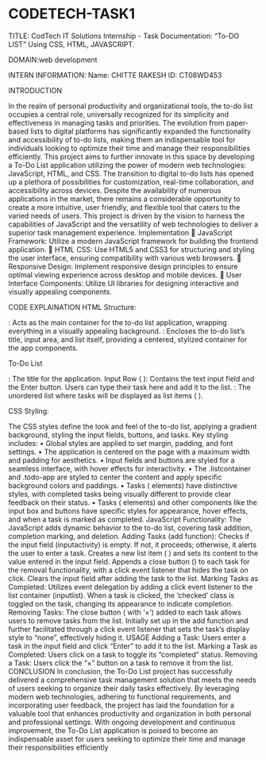 # CODETECH-TASK1
TITLE: CodTech IT Solutions Internship - Task Documentation: “To-DO LIST” Using CSS, HTML, JAVASCRIPT. 

DOMAIN:web development

INTERN INFORMATION: Name: CHITTE RAKESH ID: CT08WD453 

INTRODUCTION 

In the realm of personal productivity and organizational tools, the to-do list occupies a central role, universally recognized for its
simplicity and effectiveness in managing tasks and priorities. The evolution from paper-based lists to digital platforms has
significantly expanded the functionality and accessibility of to-do lists, making them an indispensable tool for individuals looking to
optimize their time and manage their responsibilities efficiently. This project aims to further innovate in this space by developing a
To-Do List application utilizing the power of modern web technologies: JavaScript, HTML, and CSS. The transition to digital to-do
lists has opened up a plethora of possibilities for customization, real-time collaboration, and accessibility across devices. Despite
the availability of numerous applications in the market, there remains a considerable opportunity to create a more intuitive, user
friendly, and flexible tool that caters to the varied needs of users. This project is driven by the vision to harness the capabilities of
JavaScript and the versatility of web technologies to deliver a superior task management experience. 
Implementation  JavaScript Framework: Utilize a modern JavaScript framework for building the frontend application.  HTML
CSS: Use HTML5 and CSS3 for structuring and styling the user interface, ensuring compatibility with various web browsers. 
Responsive Design: Implement responsive design principles to ensure optimal viewing experience across desktop and mobile
devices.  User Interface Components: Utilize UI libraries for designing interactive and visually appealing components. 

CODE EXPLAINATION HTML Structure: 

: Acts as the main container for the to-do list application, wrapping everything in a visually appealing background. 
: Encloses the to-do list’s title, input area, and list itself, providing a centered, stylized container for the app components. 

To-Do List

: The title for the application. Input Row (
): Contains the text input field and the Enter button. Users can type their task here and add it to the list. 
: The unordered list where tasks will be displayed as list items (
). 

CSS Styling:

The CSS styles define the look and feel of the to-do list, applying a gradient background, styling the input fields,
buttons, and tasks. Key styling includes: • Global styles are applied to set margin, padding, and font settings. • The application is
centered on the page with a maximum width and padding for aesthetics. • Input fields and buttons are styled for a seamless
interface, with hover effects for interactivity. • The .listcontainer and .todo-app are styled to center the content and apply specific
background colors and paddings. • Tasks (
elements) have distinctive styles, with completed tasks being visually different to provide clear feedback on their status. • Tasks (
elements) and other components like the input box and buttons have specific styles for appearance, hover effects, and when a task
is marked as completed. 
JavaScript Functionality: The JavaScript adds dynamic behavior to the to-do list, covering task addition, completion marking, and
deletion. Adding Tasks (add function): Checks if the input field (inputactivity) is empty. If not, it proceeds; otherwise, it alerts the
user to enter a task. Creates a new list item (
) and sets its content to the value entered in the input field. Appends a close button () to each task for the removal functionality,
with a click event listener that hides the task on click. Clears the input field after adding the task to the list. Marking Tasks as
Completed: Utilizes event delegation by adding a click event listener to the list container (inputlist). When a task is clicked, the
‘checked’ class is toggled on the task, changing its appearance to indicate completion. Removing Tasks: The close button ( with ‘×’)
added to each task allows users to remove tasks from the list. Initially set up in the add function and further facilitated through a
click event listener that sets the task’s display style to “none”, effectively hiding it. USAGE Adding a Task: Users enter a task in the
input field and click “Enter” to add it to the list. Marking a Task as Completed: Users click on a task to toggle its “completed” status.
Removing a Task: Users click the “×” button on a task to remove it from the list. 
CONCLUSION In conclusion, the To-Do List project has successfully delivered a comprehensive task management solution that
meets the needs of users seeking to organize their daily tasks effectively. By leveraging modern web technologies, adhering to
functional requirements, and incorporating user feedback, the project has laid the foundation for a valuable tool that enhances
productivity and organization in both personal and professional settings. With ongoing development and continuous improvement,
the To-Do List application is poised to become an indispensable asset for users seeking to optimize their time and manage their
responsibilities efficiently
